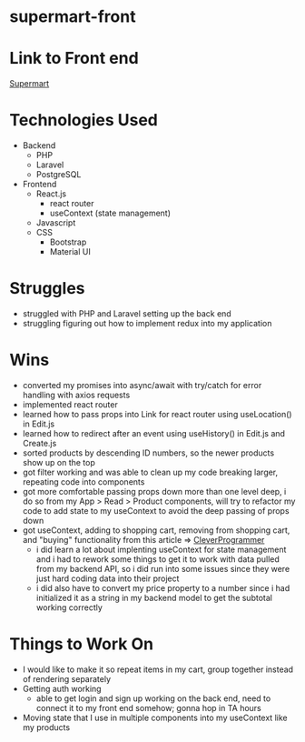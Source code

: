 # supermart-front

# Link to Front end
[Supermart](https://supermart-front.herokuapp.com/)

# Technologies Used
- Backend
    - PHP
    - Laravel
    - PostgreSQL
- Frontend
    - React.js
        - react router
        - useContext (state management)
    - Javascript
    - CSS
        - Bootstrap
        - Material UI

# Struggles
- struggled with PHP and Laravel setting up the back end
- struggling figuring out how to implement redux into my application

# Wins
- converted my promises into async/await with try/catch for error handling with axios requests
- implemented react router
- learned how to pass props into Link for react router using useLocation() in Edit.js
- learned how to redirect after an event using useHistory() in Edit.js and Create.js
- sorted products by descending ID numbers, so the newer products show up on the top
- got filter working and was able to clean up my code breaking larger, repeating code into components
- got more comfortable passing props down more than one level deep, i do so from my App > Read > Product components, will try to refactor my code to add state to my useContext to avoid the deep passing of props down
- got useContext, adding to shopping cart, removing from shopping cart, and "buying" functionality from this article => [CleverProgrammer](https://medium.com/cleverprogrammer/amazon-clone-using-react-the-ultimate-guide-fba2b36f3458)
    - i did learn a lot about implenting useContext for state management and i had to rework some things to get it to work with data pulled from my backend API, so i did run into some issues since they were just hard coding data into their project
    - i did also have to convert my price property to a number since i had initialized it as a string in my backend model to get the subtotal working correctly

# Things to Work On
- I would like to make it so repeat items in my cart, group together instead of rendering separately
- Getting auth working
    - able to get login and sign up working on the back end, need to connect it to my front end somehow; gonna hop in TA hours
- Moving state that I use in multiple components into my useContext like my products